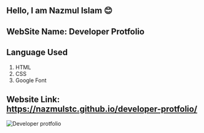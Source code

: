 ## Hello, I am Nazmul Islam 😊

## WebSite Name: Developer Protfolio

## Language Used
1. HTML
2. CSS
3. Google Font

## Website Link: https://nazmulstc.github.io/developer-protfolio/


![Developer protfolio](https://user-images.githubusercontent.com/86622476/141658080-a13a2ed9-5403-475e-a332-c415264ef600.png)
